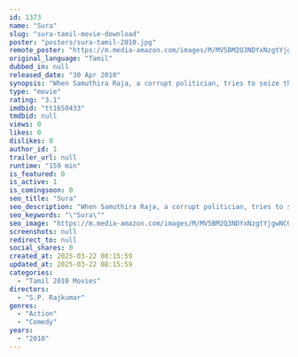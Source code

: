 ```yaml
---
id: 1373
name: "Sura"
slug: "sura-tamil-movie-download"
poster: "posters/sura-tamil-2010.jpg"
remote_poster: "https://m.media-amazon.com/images/M/MV5BM2Q3NDYxNzgtYjgwNC00M2U3LWEzNTgtZjdhN2ZkNTVhODE2XkEyXkFqcGc@._V1_SX300.jpg"
original_language: "Tamil"
dubbed_in: null
released_date: "30 Apr 2010"
synopsis: "When Samuthira Raja, a corrupt politician, tries to seize the villagers' land, Sura, a brave and powerful fisherman, sets out to fight against him."
type: "movie"
rating: "3.1"
imdbid: "tt1650433"
tmdbid: null
views: 0
likes: 0
dislikes: 0
author_id: 1
trailer_url: null
runtime: "159 min"
is_featured: 0
is_active: 1
is_comingsoon: 0
seo_title: "Sura"
seo_description: "When Samuthira Raja, a corrupt politician, tries to seize the villagers' land, Sura, a brave and powerful fisherman, sets out to fight against him."
seo_keywords: "\"Sura\""
seo_image: "https://m.media-amazon.com/images/M/MV5BM2Q3NDYxNzgtYjgwNC00M2U3LWEzNTgtZjdhN2ZkNTVhODE2XkEyXkFqcGc@._V1_SX300.jpg"
screenshots: null
redirect_to: null
social_shares: 0
created_at: 2025-03-22 08:15:59
updated_at: 2025-03-22 08:15:59
categories:
  - "Tamil 2010 Movies"
directors:
  - "S.P. Rajkumar"
genres:
  - "Action"
  - "Comedy"
years:
  - "2010"
---
```

